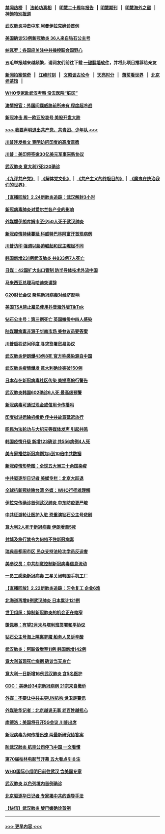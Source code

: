#### [禁闻热榜](热点新闻.md?=0)  &nbsp;&nbsp;|&nbsp;&nbsp; [法轮功真相](https://github.com/gfw-breaker/truth/blob/master/README.md?=0) &nbsp;&nbsp;|&nbsp;&nbsp; [明慧二十周年报告](https://github.com/gfw-breaker/mh-reports/blob/master/README.md?=0) &nbsp;&nbsp;|&nbsp;&nbsp;[明慧期刊](https://github.com/gfw-breaker/mh-qikan) &nbsp;&nbsp;|&nbsp;&nbsp; [明慧海外之窗](https://github.com/gfw-breaker/mh-news/blob/master/README.md?=0) &nbsp;&nbsp;|&nbsp;&nbsp; [神韵特别报道](https://github.com/gfw-breaker/mh-news/blob/master/shenyun.md?=0)
#### [武汉肺炎冲击中东 阿曼伊拉克确诊首例](../pages/nsc418/n11892871.md?t=02250431) 
#### [美国确诊53例新冠肺炎 36人来自钻石公主号](../pages/nsc418/n11892877.md?t=02250431) 
#### [纳瓦罗：各国应关注中共操控联合国野心](../pages/nsc418/n11892856.md?t=02250431) 
#### 五毛举报越来越频繁，请网友们前往下载 [一键翻墙软件](https://github.com/gfw-breaker/ssr-accounts)，并将此项目推荐给亲友
#### [新闻拍案惊奇](https://github.com/gfw-breaker/banned-news/blob/master/pages/link4.md) &nbsp;&nbsp;|&nbsp;&nbsp; [江峰时刻](https://github.com/gfw-breaker/banned-news/blob/master/pages/link4.md) &nbsp;&nbsp;|&nbsp;&nbsp; [文昭谈古论今](https://github.com/gfw-breaker/banned-news/blob/master/pages/link4.md) &nbsp;&nbsp;|&nbsp;&nbsp; [天亮时分](https://github.com/gfw-breaker/banned-news/blob/master/pages/link4.md) &nbsp;&nbsp;|&nbsp;&nbsp; [萧茗看世界](https://github.com/gfw-breaker/banned-news/blob/master/pages/link4.md) &nbsp;&nbsp;|&nbsp;&nbsp; [北京老茶馆](https://github.com/gfw-breaker/banned-news/blob/master/pages/link4.md) &nbsp;&nbsp;|&nbsp;&nbsp; 
#### [WHO专家赴武汉考察 没去医院“脏区”](../pages/nsc418/n11892736.md?t=02250431) 
#### [澳情报官：外国间谍威胁前所未有 程度超冷战](../pages/nsc418/n11892672.md?t=02250431) 
#### [新冠冲击 周一欧亚股哀号 美股开盘大跌](../pages/nsc418/n11892648.md?t=02250431) 
#### [>>> 我要声明退出共产党、共青团、少年队 <<<](https://github.com/begood0513/goodnews/blob/master/quit/letter.md) 
#### [川普连发推文 表明访问印度的高度意愿](../pages/nsc418/n11891927.md?t=02250431) 
#### [川普：美印将签逾30亿美元军事采购协议](../pages/nsc418/n11892494.md?t=02250431) 
#### [武汉肺炎 意大利7死220确诊](../pages/nsc418/n11892166.md?t=02250431) 
#### [《九评共产党》](https://github.com/begood0513/9ping.md/blob/master/README.md) &nbsp;|&nbsp; [《解体党文化》](../../../../jtdwh.md/blob/master/README.md)  &nbsp;|&nbsp; [《共产主义的终极目的》](../../../../gczydzjmd.md/blob/master/README.md) &nbsp;|&nbsp; [《魔鬼在统治我们的世界》](../../../../mgztzwmdsj.md/blob/master/README.md) 
#### [【直播回放】2.24新肺炎追踪：武汉解封3小时](../pages/nsc418/n11892242.md?t=02250431) 
#### [新冠病毒肺炎对爱尔兰各产业的影响](../pages/nsc418/n11892328.md?t=02250431) 
#### [外媒爆伊朗库姆市至少50人死于武汉肺炎](../pages/nsc418/n11891996.md?t=02250431) 
#### [新冠疫情持续蔓延 科威特巴林阿富汗首现病例](../pages/nsc418/n11892052.md?t=02250431) 
#### [川普访印 强调以胁迫崛起和民主崛起不同](../pages/nsc418/n11891855.md?t=02250431) 
#### [韩国新增231例武汉肺炎 共833例7人死亡](../pages/nsc418/n11891919.md?t=02250431) 
#### [日媒：42国扩大出口管制 防半导体技术外流中国](../pages/nsc418/n11891730.md?t=02250431) 
#### [马来西亚总理马哈迪突请辞](../pages/nsc418/n11891521.md?t=02250431) 
#### [G20财长会议 聚焦新冠病毒对经济影响](../pages/nsc418/n11890400.md?t=02250431) 
#### [美国TSA禁止雇员使用抖音海外版TikTok](../pages/nsc418/n11890500.md?t=02250431) 
#### [钻石公主号：第三例死亡 英国撤侨中四人感染](../pages/nsc418/n11890293.md?t=02250431) 
#### [陆媒曝病毒非源于华南市场 美参议员要答案](../pages/nsc418/n11890306.md?t=02250431) 
#### [川普启程访问印度 寻求签署贸易协议](../pages/nsc418/n11890275.md?t=02250431) 
#### [武汉肺炎伊朗爆43例8死 官方称感染源自中国](../pages/nsc418/n11890128.md?t=02250431) 
#### [武汉肺炎疫情爆发 意大利确诊突破150例](../pages/nsc418/n11889926.md?t=02250431) 
#### [日本存在新冠病毒社区传染 美提高旅行警告](../pages/nsc418/n11889917.md?t=02250431) 
#### [武汉肺炎韩国602确诊6人死 最高级预警](../pages/nsc418/n11889715.md?t=02250431) 
#### [新冠病毒可通过现金或信用卡传播吗](../pages/nsc418/n11886629.md?t=02250431) 
#### [印度拟派运输机撤侨 传中共故意延迟放行](../pages/nsc418/n11889362.md?t=02250431) 
#### [网民为法轮功与大纪元等媒体发声 引起共鸣](../pages/nsc418/n11889143.md?t=02250431) 
#### [韩国疫情升级 新增123确诊 共556病例4人死](../pages/nsc418/n11888882.md?t=02250431) 
#### [美专家推估新冠病例为5到10倍中共数据](../pages/nsc418/n11884404.md?t=02250431) 
#### [新冠疫情形势图：全球五大洲三十余国染疫](../pages/nsc418/n11888454.md?t=02250431) 
#### [中共驱逐华日记者 美媒专栏：北京大跃退](../pages/nsc418/n11888453.md?t=02250431) 
#### [全球抗新冠排除台湾 外媒：WHO行径难理解](../pages/nsc418/n11888248.md?t=02250431) 
#### [伊拉克传确诊首例武汉肺炎 中东防疫更严峻](../pages/nsc418/n11888333.md?t=02250431) 
#### [中共征游轮让医护入驻 恐重演钻石公主号悲剧](../pages/nsc418/n11888077.md?t=02250431) 
#### [意大利2人死于新冠病毒 伊朗增至5死](../pages/nsc418/n11888083.md?t=02250431) 
#### [封城及旅行禁令为何挡不住新冠病毒](../pages/nsc418/n11888067.md?t=02250431) 
#### [瑞典首都闹市区 民众支持法轮功学员反迫害](../pages/nsc418/n11886192.md?t=02250431) 
#### [美参议员：中共刻意控制新冠病毒信息流动](../pages/nsc418/n11887949.md?t=02250431) 
#### [一员工感染新冠病毒 三星关闭韩国手机工厂](../pages/nsc418/n11887983.md?t=02250431) 
#### [【直播回放】2.22新肺炎追踪：习令复工 企业6难](../pages/nsc418/n11887888.md?t=02250431) 
#### [北海道再增8例武汉肺炎 日本累计121例](../pages/nsc418/n11887417.md?t=02250431) 
#### [世卫组织：抑制新冠肺炎的机会正在缩窄](../pages/nsc418/n11886977.md?t=02250431) 
#### [蓬佩奥：有望2月末与塔利班签署和平协议](../pages/nsc418/n11887248.md?t=02250431) 
#### [钻石公主号海上隔离梦魇 船务人员诉辛酸](../pages/nsc418/n11887145.md?t=02250431) 
#### [武汉肺炎：阿联酋增至11例 韩国新增142例](../pages/nsc418/n11887047.md?t=02250431) 
#### [意大利首现死亡病例 确诊当天身亡](../pages/nsc418/n11886856.md?t=02250431) 
#### [意大利一日新增16例武汉肺炎 含5名医护](../pages/nsc418/n11886558.md?t=02250431) 
#### [CDC：美确诊34宗新冠病例 21宗来自撤侨](../pages/nsc418/n11886795.md?t=02250431) 
#### [外媒：不要让中共主导UN机构 世卫是警讯](../pages/nsc418/n11886401.md?t=02250431) 
#### [外媒驻华记者：北京越说无事 老百姓越担心](../pages/nsc418/n11886604.md?t=02250431) 
#### [库德洛：美国将召开5G会议 川普出席](../pages/nsc418/n11886529.md?t=02250431) 
#### [新冠病毒为何传播迅速 两最新研究给答案](../pages/nsc418/n11886505.md?t=02250431) 
#### [防武汉肺炎 航空公司停飞中国 一文看懂](../pages/nsc418/n11866800.md?t=02250431) 
#### [第70届柏林电影节开幕 五大看点引关注](../pages/nsc418/n11886384.md?t=02250431) 
#### [WHO国际小组明日前往武汉 含美国专家](../pages/nsc418/n11886380.md?t=02250431) 
#### [武汉肺炎 以色列境内首例确诊](../pages/nsc418/n11886244.md?t=02250431) 
#### [北京驱逐华日记者 专家揭中共的误导手法](../pages/nsc418/n11886124.md?t=02250431) 
#### [【快讯】武汉肺炎 黎巴嫩确诊首例](../pages/nsc418/n11886151.md?t=02250431) 

----
#### [ >>> 更早内容 <<< ](../indexes/nsc418-earlier.md)
